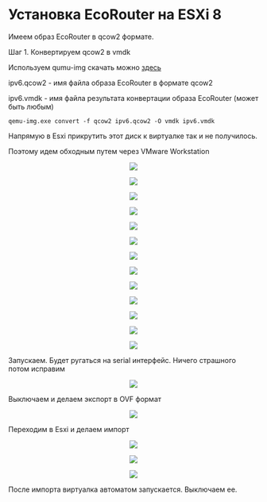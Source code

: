 # Установка EcoRouter на ESXi 8

Имеем образ EcoRouter в qcow2 формате.

Шаг 1. Конвертируем qcow2 в vmdk

Используем qumu-img скачать можно [здесь](https://cloudbase.it/downloads/qemu-img-win-x64-2_3_0.zip)

ipv6.qcow2 - имя файла образа EcoRouter в формате qcow2

ipv6.vmdk - имя файла результата конвертации образа EcoRouter (может быть любым) 

```
qemu-img.exe convert -f qcow2 ipv6.qcow2 -O vmdk ipv6.vmdk
```

Напрямую в Esxi прикрутить этот диск к виртуалке так и не получилось.

Поэтому идем обходным путем через VMware Workstation

<p align="center">
  <img src="./01.png">
</p>

<p align="center">
  <img src="./02.png">
</p>

<p align="center">
  <img src="./03.png">
</p>

<p align="center">
  <img src="./04.png">
</p>

<p align="center">
  <img src="./05.png">
</p>

<p align="center">
  <img src="./06.png">
</p>

<p align="center">
  <img src="./07.png">
</p>

<p align="center">
  <img src="./08.png">
</p>

<p align="center">
  <img src="./09.png">
</p>

<p align="center">
  <img src="./10.png">
</p>

<p align="center">
  <img src="./11.png">
</p>

<p align="center">
  <img src="./12.png">
</p>

<p align="center">
  <img src="./13.png">
</p>

Запускаем. Будет ругаться на serial интерфейс. Ничего страшного потом исправим

<p align="center">
  <img src="./14.png">
</p>

Выключаем и делаем экспорт в OVF формат

<p align="center">
  <img src="./15.png">
</p>

Переходим в Esxi и делаем импорт

<p align="center">
  <img src="./16.png">
</p>

<p align="center">
  <img src="./17.png">
</p>

<p align="center">
  <img src="./18.png">
</p>

После импорта виртуалка автоматом запускается. Выключаем ее.